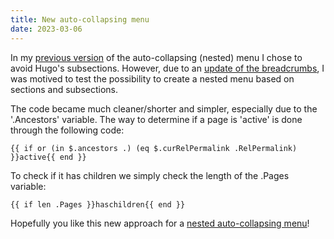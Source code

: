 ```yaml
---
title: New auto-collapsing menu
date: 2023-03-06
---
```


In my [previous version](/blog/creating-a-menu-with-nested-pages/) of the auto-collapsing (nested) menu I chose to avoid Hugo's subsections. However, due to an [update of the breadcrumbs](/add-ons/breadcrumbs/), I was motived to test the possibility to create a nested menu based on sections and subsections. 

The code became much cleaner/shorter and simpler, especially due to the '.Ancestors' variable. The way to determine if a page is 'active' is done through the following code:

```
{{ if or (in $.ancestors .) (eq $.curRelPermalink .RelPermalink) }}active{{ end }}
```

To check if it has children we simply check the length of the .Pages variable:

```
{{ if len .Pages }}haschildren{{ end }}
```

Hopefully you like this new approach for a [nested auto-collapsing menu](/add-ons/nested-menu/)!